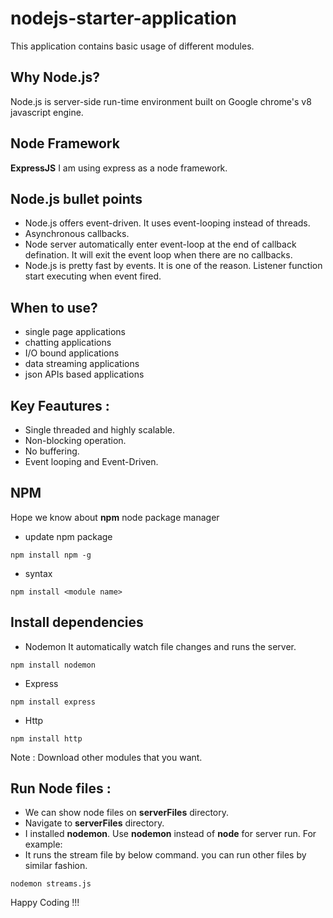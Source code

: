 # nodejs-starter-application
This application contains basic usage of different modules. 

## Why Node.js?
Node.js is server-side run-time environment built on Google chrome's v8 javascript engine.

## Node Framework
**ExpressJS** 
I am using express as a node framework.

## Node.js bullet points
- Node.js offers event-driven. It uses event-looping instead of threads.
- Asynchronous callbacks. 
- Node server automatically enter event-loop at the end of callback defination. It will exit the event loop when there are no callbacks.
- Node.js is pretty fast by events. It is one of the reason. Listener function start executing when event fired.

## When to use?
- single page applications
- chatting applications
- I/O bound applications
- data streaming applications
- json APIs based applications

## Key Feautures :
- Single threaded and highly scalable.
- Non-blocking operation.
- No buffering.
- Event looping and Event-Driven.

## NPM
Hope we know about **npm** node package manager
- update npm package
```
npm install npm -g
```
- syntax
```
npm install <module name>
```
## Install dependencies
- Nodemon
  It automatically watch file changes and runs the server.
```
npm install nodemon
```
- Express
``` 
npm install express
```
- Http
```
npm install http
```
Note : Download other modules that you want.

## Run Node files :
- We can show node files on **serverFiles** directory.
- Navigate to **serverFiles** directory.
- I installed **nodemon**. Use **nodemon** instead of **node** for server run.
For example:
- It runs the stream file by below command. you can run other files by similar fashion.
```
nodemon streams.js
```



Happy Coding !!!
